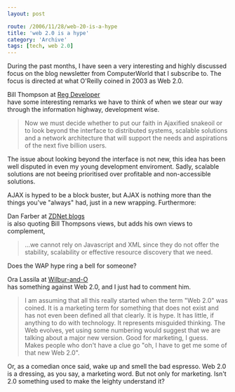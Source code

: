 ```yaml
---
layout: post

route: /2006/11/28/web-20-is-a-hype
title: 'web 2.0 is a hype'
category: 'Archive'
tags: [tech, web 2.0]
---
```


During the past months, I have seen a very interesting and highly discussed
focus on the blog newsletter from ComputerWorld that I subscribe to. The focus
is directed at what O'Reilly coined in 2003 as Web 2.0.

Bill Thompson at
<a class="ph" target="_blank" rel="noopener noreferrer" href="http://www.regdeveloper.co.uk/2006/11/25/forward_to_the_distributed_revolution/">Reg
Developer</a> <br/> have some interesting remarks we have to think of when we
stear our way through the information highway, development wise.

> Now we must decide whether to put our faith in Ajaxified snakeoil or to look
> beyond the interface to distributed systems, scalable solutions and a network
> architecture that will support the needs and aspirations of the next five
> billion users.

The issue about looking beyond the interface is not new, this idea has been well
disputed in even my young development enviroment. Sadly, scalable solutions are
not beeing prioritised over profitable and non-accessible solutions.

AJAX is hyped to be a block buster, but AJAX is nothing more than the things
you've "always" had, just in a new wrapping. Furthermore:

Dan Farber at
<a class="ph" target="_blank" rel="noopener noreferrer" href="http://blogs.zdnet.com/BTL/?p=4004">ZDNet
blogs</a> <br/> is also quoting Bill Thompsons views, but adds his own views to
complement,

> ...we cannot rely on Javascript and XML since they do not offer the stability,
> scalability or effective resource discovery that we need.

Does the WAP hype ring a bell for someone?

Ora Lassila at
<a class="ph" target="_blank" rel="noopener noreferrer" href="http://www.lassila.org/blog/archive/2006/11/i_dont_mean_to_1.html">Wilbur-and-O</a>
<br/> has something against Web 2.0, and I just had to comment him.

> I am assuming that all this really started when the term "Web 2.0" was coined.
> It is a marketing term for something that does not exist and has not even been
> defined all that clearly. It is hype. It has little, if anything to do with
> technology. It represents misguided thinking. The Web evolves, yet using some
> numbering would suggest that we are talking about a major new version. Good
> for marketing, I guess. Makes people who don't have a clue go "oh, I have to
> get me some of that new Web 2.0".

Or, as a comedian once said, wake up and smell the bad espresso. Web 2.0 is a
dressing, as you say, a marketing word. But not only for marketing. Isn't 2.0
something used to make the leighty understand it?
